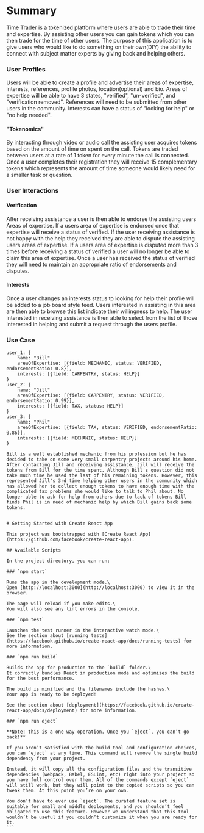 # Summary

Time Trader is a tokenized platform where users are able to trade their time and expertise. By assisting other users you can gain tokens which you can then trade for the time of other users. The purpose of this application is to give users who would like to do something on their own(DIY) the ability to connect with subject matter experts by giving back and helping others.

### User Profiles

Users will be able to create a profile and advertise their areas of expertise, interests, references, profile photos, location(optional) and bio. Areas of expertise will be able to have 3 states, "verified", "un-verified", and "verification removed". References will need to be submitted from other users in the community. Interests can have a status of "looking for help" or "no help needed".

#### "Tokenomics"

By interacting through video or audio call the assisting user acquires tokens based on the amount of time on spent on the call. Tokens are traded between users at a rate of 1 token for every minute the call is connected. Once a user completes their registration they will receive 15 complementary tokens which represents the amount of time someone would likely need for a smaller task or question.

### User Interactions

#### Verification

After receiving assistance a user is then able to endorse the assisting users Areas of expertise. If a users area of expertise is endorsed once that expertise will receive a status of verified. If the user receiving assistance is not happy with the help they received they are able to dispute the assisting users areas of expertise. If a users area of expertise is disputed more than 3 times before receiving a status of verified a user will no longer be able to claim this area of expertise. Once a user has received the status of verified they will need to maintain an appropriate ratio of endorsements and disputes.

#### Interests

Once a user changes an interests status to looking for help their profile will be added to a job board style feed. Users interested in assisting in this area are then able to browse this list indicate their willingness to help. The user interested in receiving assistance is then able to select from the list of those interested in helping and submit a request through the users profile.

### Use Case

````
user_1: {
    name: "Bill"
    areaOfExpertise: [{field: MECHANIC, status: VERIFIED, endorsementRatio: 0.8}],
    interests: [{field: CARPENTRY, status: HELP}]
}
user_2: {
    name: "Jill"
    areaOfExpertise: [{field: CARPENTRY, status: VERIFIED, endorsementRatio: 0.99}],
    interests: [{field: TAX, status: HELP}]
}
user_3: {
    name: "Phil"
    areaOfExpertise: [{field: TAX, status: VERIFIED, endorsementRatio: 0.86}],
    interests: [{field: MECHANIC, status: HELP}]
}

Bill is a well established mechanic from his profession but he has decided to take on some very small carpentry projects around his home. After contacting Jill and receiving assistance, Jill will receive the tokens from Bill for the time spent. Although Bill's question did not take much time he used the last of his remaining tokens. However, this represented Jill's 3rd time helping other users in the community which has allowed her to collect enough tokens to have enough time with the complicated tax problems she would like to talk to Phil about. No longer able to ask for help from others due to lack of tokens Bill finds Phil is in need of mechanic help by which Bill gains back some tokens.


# Getting Started with Create React App

This project was bootstrapped with [Create React App](https://github.com/facebook/create-react-app).

## Available Scripts

In the project directory, you can run:

### `npm start`

Runs the app in the development mode.\
Open [http://localhost:3000](http://localhost:3000) to view it in the browser.

The page will reload if you make edits.\
You will also see any lint errors in the console.

### `npm test`

Launches the test runner in the interactive watch mode.\
See the section about [running tests](https://facebook.github.io/create-react-app/docs/running-tests) for more information.

### `npm run build`

Builds the app for production to the `build` folder.\
It correctly bundles React in production mode and optimizes the build for the best performance.

The build is minified and the filenames include the hashes.\
Your app is ready to be deployed!

See the section about [deployment](https://facebook.github.io/create-react-app/docs/deployment) for more information.

### `npm run eject`

**Note: this is a one-way operation. Once you `eject`, you can’t go back!**

If you aren’t satisfied with the build tool and configuration choices, you can `eject` at any time. This command will remove the single build dependency from your project.

Instead, it will copy all the configuration files and the transitive dependencies (webpack, Babel, ESLint, etc) right into your project so you have full control over them. All of the commands except `eject` will still work, but they will point to the copied scripts so you can tweak them. At this point you’re on your own.

You don’t have to ever use `eject`. The curated feature set is suitable for small and middle deployments, and you shouldn’t feel obligated to use this feature. However we understand that this tool wouldn’t be useful if you couldn’t customize it when you are ready for it.
```
````
